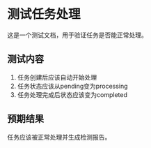 # 测试任务处理

这是一个测试文档，用于验证任务是否能正常处理。

## 测试内容

1. 任务创建后应该自动开始处理
2. 任务状态应该从pending变为processing
3. 任务处理完成后状态应该变为completed

## 预期结果

任务应该被正常处理并生成检测报告。